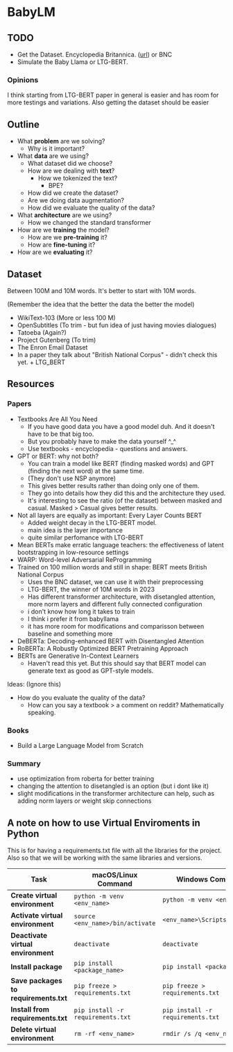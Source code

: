 # BabyLM

## TODO

- Get the Dataset. Encyclopedia Britannica. ([url](https://en.wikisource.org/wiki/1911_Encyclop%C3%A6dia_Britannica)) or BNC
- Simulate the Baby Llama or LTG-BERT.

### Opinions
I think starting from LTG-BERT paper in general is easier and has room for more testings and variations. Also getting the dataset should be easier

## Outline

- What **problem** are we solving?
    - Why is it important?
- What **data** are we using?
    - What dataset did we choose?
    - How are we dealing with **text**?
        - How we tokenized the text?
            - BPE?
    - How did we create the dataset?
    - Are we doing data augmentation?
    - How did we evaluate the quality of the data?
- What **architecture** are we using?
    - How we changed the standard transformer
- How are we **training** the model?
    - How are we **pre-training** it?
    - How are **fine-tuning** it?
- How are we **evaluating** it?

## Dataset 

Between 100M and 10M words. 
It's better to start with 10M words.

(Remember the idea that the better the data the better the model)

- WikiText-103 (More or less 100 M)
- OpenSubtitles (To trim - but fun idea of just having movies dialogues)
- Tatoeba (Again?)
- Project Gutenberg (To trim)
- The Enron Email Dataset
- In a paper they talk about "British National Corpus" - didn't check this yet. + LTG_BERT

## Resources

### Papers

- Textbooks Are All You Need
    - If you have good data you have a good model duh. And it doesn't have to be that big too.
    - But you probably have to make the data yourself ^_^
    - Use textbooks - encyclopedia - questions and answers.
- GPT or BERT: why not both?
    - You can train a model like BERT (finding masked words) and GPT (finding the next word) at the same time.
    - (They don't use NSP anymore) 
    - This gives better results rather than doing only one of them.
    - They go into details how they did this and the architecture they used.
    - It's interesting to see the ratio (of the dataset) between masked and casual. Masked > Casual gives better results.
- Not all layers are equally as important: Every Layer Counts BERT
    - Added weight decay in the LTG-BERT model.
    - main idea is the layer importance
    - quite similar perfomance with LTG-BERT
- Mean BERTs make erratic language teachers: the effectiveness of latent bootstrapping in low-resource settings
- WARP: Word-level Adversarial ReProgramming
- Trained on 100 million words and still in shape: BERT meets British National Corpus
    - Uses the BNC dataset, we can use it with their preprocessing
    - LTG-BERT, the winner of 10M words in 2023
    - Has different transformer architecture, with disetangled attention, more norm layers and different fully connected configuration
    - i don't know how long it takes to train
    - I think i prefer it from babyllama
    - it has more room for modifications and comparisson between baseline and something more
- DeBERTa: Decoding-enhanced BERT with Disentangled Attention
- RoBERTa: A Robustly Optimized BERT Pretraining Approach
- BERTs are Generative In-Context Learners
    - Haven't read this yet. But this should say that BERT model can generate text as good as GPT-style models.

Ideas: (Ignore this)
- How do you evaluate the quality of the data? 
    - How can you say a textbook > a comment on reddit? Mathematically speaking.

### Books

- Build a Large Language Model from Scratch

### Summary 
- use optimization from roberta for better training
- changing the attention to disetangled is an option (but i dont like it)
- slight modifications in the transformer architecture can help, such as adding norm layers or weight skip connections

## A note on how to use Virtual Enviroments in Python

This is for having a requirements.txt file with all the libraries for the project. Also so that we will be working with the same libraries and versions.

| Task                                  | macOS/Linux Command                       | Windows Command                  |
|---------------------------------------|-------------------------------------------|----------------------------------|
| **Create virtual environment**        | `python -m venv <env_name>`               | `python -m venv <env_name>`      |
| **Activate virtual environment**      | `source <env_name>/bin/activate`          | `<env_name>\Scripts\activate`    |
| **Deactivate virtual environment**    | `deactivate`                              | `deactivate`                     |
| **Install package**                   | `pip install <package_name>`              | `pip install <package_name>`     |
| **Save packages to requirements.txt** | `pip freeze > requirements.txt`           | `pip freeze > requirements.txt`  |
| **Install from requirements.txt**     | `pip install -r requirements.txt`         | `pip install -r requirements.txt`|
| **Delete virtual environment**        | `rm -rf <env_name>`                       | `rmdir /s /q <env_name>`         |


